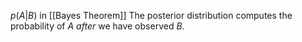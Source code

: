 $p(A|B)$ in [[Bayes Theorem]]
The posterior distribution computes the probability of $A$ _after_ we have observed $B$.